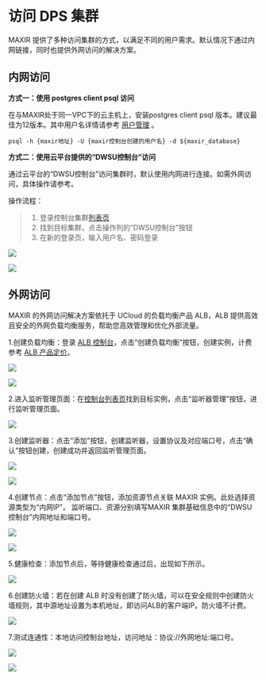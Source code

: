 # 访问 DPS 集群
MAXIR 提供了多种访问集群的方式，以满足不同的用户需求。默认情况下通过内网链接，同时也提供外网访问的解决方案。


## 内网访问
**方式一：使用 postgres client psql 访问**

在与MAXIR处于同一VPC下的云主机上，安装postgres client psql 版本。建议最佳为12版本。其中用户名详情请参考 [用户管理](/maxir/maxir/guides/dw-users/manage-dwusers.md) 。

```plain
psql -h {maxir地址} -U {maxir控制台创建的用户名} -d ${maxir_database}
```

**方式二：使用云平台提供的“DWSU控制台”访问**

通过云平台的“DWSU控制台”访问集群时，默认使用内网进行连接。如需外网访问，具体操作请参考。

操作流程：
>1. 登录控制台集群[列表页](https://console.ucloud.cn/maxir/standard)
>2. 找到目标集群，点击操作列的“DWSU控制台”按钮
>3. 在新的登录页，输入用户名、密码登录

![](/images/guides/optimization/1.jpg)

![](/images/guides/optimization/2.jpg)

## 外网访问
MAXIR 的外网访问解决方案依托于 UCloud 的负载均衡产品 ALB，ALB 提供高效且安全的外网负载均衡服务，帮助您高效管理和优化外部流量。

1.创建负载均衡：登录 [ALB 控制台](https://console.ucloud.cn/ulb/alb)，点击“创建负载均衡”按钮，创建实例，计费参考 [ALB 产品定价](https://docs.ucloud.cn/ulb/alb/buy/charge)。

![](/images/guides/optimization/3.jpg)

![](/images/guides/optimization/4.jpg)

2.进入监听管理页面：在[控制台列表页](https://console.ucloud.cn/ulb/alb)找到目标实例，点击“监听器管理”按钮，进行监听管理页面。

![](/images/guides/optimization/5.jpg)

3.创建监听器：点击“添加”按钮，创建监听器，设置协议及对应端口号，点击“确认”按钮创建，创建成功并返回监听管理页面。

![](/images/guides/optimization/6.jpg)

![](/images/guides/optimization/7.jpg)

4.创建节点：点击“添加节点”按钮，添加资源节点关联 MAXIR 实例。此处选择资源类型为“内⽹IP”， 监听端⼝、资源分别填写MAXIR 集群基础信息中的“DWSU控制台”内网地址和端⼝号。

![](/images/guides/optimization/8.jpg)

![](/images/guides/optimization/9.jpg)

5.健康检查：添加节点后，等待健康检查通过后，出现如下所示。

![](/images/guides/optimization/10.jpg)

6.创建防⽕墙：若在创建 ALB 时没有创建了防⽕墙，可以在安全规则中创建防⽕墙规则，其中源地址设置为本机地址，即访问ALB的客户端IP。防火墙不计费。

![](/images/guides/optimization/11.jpg)

7.测试连通性：本地访问控制台地址，访问地址：协议://外网地址:端口号。

![](/images/guides/optimization/12.jpg)

![](/images/guides/optimization/13.jpg)
